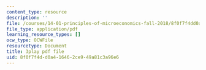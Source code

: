 ```yaml
---
content_type: resource
description: ''
file: /courses/14-01-principles-of-microeconomics-fall-2018/8f0f7f4dd0a416462ce949a81c3a96e6_TSYNHb6YBEE.pdf
file_type: application/pdf
learning_resource_types: []
ocw_type: OCWFile
resourcetype: Document
title: 3play pdf file
uid: 8f0f7f4d-d0a4-1646-2ce9-49a81c3a96e6
---
```


